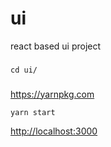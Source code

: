 # ui
react based ui project

### 
`cd ui/`

### 
https://yarnpkg.com

`yarn start`

[http://localhost:3000](http://localhost:3000)
